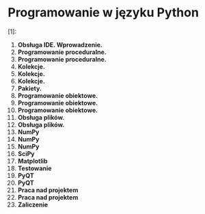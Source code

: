 # Programowanie w języku Python

[1]: 

1. __Obsługa IDE. Wprowadzenie.__
1. __Programowanie proceduralne.__
1. __Programowanie proceduralne.__
1. __Kolekcje.__
1. __Kolekcje.__
1. __Kolekcje.__
1. __Pakiety.__
1. __Programowanie obiektowe.__
1. __Programowanie obiektowe.__
1. __Programowanie obiektowe.__
1. __Obsługa plików.__
1. __Obsługa plików.__
1. __NumPy__
1. __NumPy__
1. __NumPy__
1. __SciPy__
1. __Matplotlib__
1. __Testowanie__
1. __PyQT__
1. __PyQT__
1. __Praca nad projektem__
1. __Praca nad projektem__
1. __Zaliczenie__
